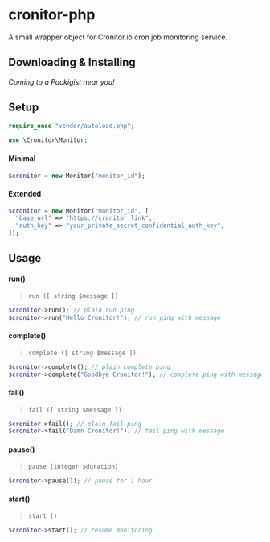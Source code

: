 # cronitor-php

A small wrapper object for Cronitor.io cron job monitoring service.

## Downloading & Installing

_Coming to a Packigist near you!_

## Setup

```php
require_once "vendor/autoload.php";

use \Cronitor\Monitor;
```

#### Minimal

```php
$cronitor = new Monitor("monitor_id");
```

#### Extended

```php
$cronitor = new Monitor("monitor_id", [
  "base_url" => "https://cronitor.link",
  "auth_key" => "your_private_secret_confidential_auth_key",
]);
```

## Usage

#### run()

> `run ([ string $message ])`

```php
$cronitor->run(); // plain run ping
$cronitor->run("Hello Cronitor!"); // run ping with message
```

#### complete()

> `complete ([ string $message ])`

```php
$cronitor->complete(); // plain complete ping
$cronitor->complete("Goodbye Cronitor!"); // complete ping with message
```

#### fail()

> `fail ([ string $message ])`

```php
$cronitor->fail(); // plain fail ping
$cronitor->fail("Damn Cronitor!"); // fail ping with message
```

#### pause()

> `pause (integer $duration)`

```php
$cronitor->pause(1); // pause for 1 hour
```

#### start()

> `start ()`

```php
$cronitor->start(); // resume monitoring
```
